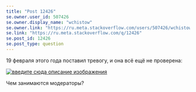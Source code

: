 ```yaml
---
title: "Post 12426"
se.owner.user_id: 507426
se.owner.display_name: "wchistow"
se.owner.link: "https://ru.meta.stackoverflow.com/users/507426/wchistow"
se.link: "https://ru.meta.stackoverflow.com/q/12426"
se.post_id: 12426
se.post_type: question
---
```

<p>19 февраля этого года поставил тревогу, и она всё ещё не проверена:</p>
<p><a href="https://i.stack.imgur.com/AlWsI.png" rel="nofollow noreferrer"><img src="https://i.stack.imgur.com/AlWsI.png" alt="введите сюда описание изображения" /></a></p>
<p>Чем занимаются модераторы?</p>
